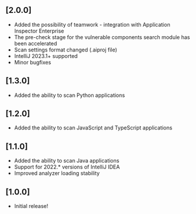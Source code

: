 ## [2.0.0]
- Added the possibility of teamwork - integration with Application Inspector Enterprise
- The pre-check stage for the vulnerable components search module has been accelerated
- Scan settings format changed (.aiproj file)
- IntelliJ 2023.1+ supported
- Minor bugfixes

## [1.3.0]

- Added the ability to scan Python applications

## [1.2.0]

- Added the ability to scan JavaScript and TypeScript applications

## [1.1.0]

- Added the ability to scan Java applications
- Support for 2022.* versions of IntelliJ IDEA
- Improved analyzer loading stability

## [1.0.0]

- Initial release!
